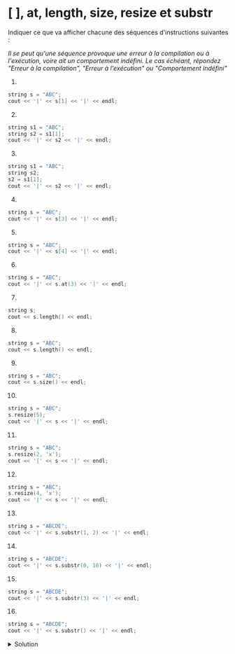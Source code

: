 # [ ], at, length, size, resize et substr

Indiquer ce que va afficher chacune des séquences d'instructions suivantes : 

_Il se peut qu'une séquence provoque une erreur à la compilation ou à l'exécution, voire ait un comportement indéfini. Le cas échéant, répondez "Erreur à la compilation", "Erreur à l'exécution" ou "Comportement indéfini"_







1.	
~~~cpp
string s = "ABC";
cout << '|' << s[1] << '|' << endl;
~~~

2.	
~~~cpp
string s1 = "ABC";
string s2 = s1[1];
cout << '|' << s2 << '|' << endl;
~~~
3.	
~~~cpp
string s1 = "ABC";
string s2;
s2 = s1[1];
cout << '|' << s2 << '|' << endl;
~~~
4.	
~~~cpp
string s = "ABC";
cout << '|' << s[3] << '|' << endl;
~~~
5.	
~~~cpp
string s = "ABC";
cout << '|' << s[4] << '|' << endl;
~~~
6.	
~~~cpp
string s = "ABC";
cout << '|' << s.at(3) << '|' << endl;
~~~
7.	
~~~cpp
string s;
cout << s.length() << endl;
~~~
8.	
~~~cpp
string s = "ABC";
cout << s.length() << endl;
~~~
9.	
~~~cpp
string s = "ABC";
cout << s.size() << endl;
~~~
10.	
~~~cpp
string s = "ABC";
s.resize(5);
cout << '|' << s << '|' << endl;
~~~
11.	
~~~cpp
string s = "ABC";
s.resize(2, 'x');
cout << '|' << s << '|' << endl;
~~~
12.	
~~~cpp
string s = "ABC";
s.resize(4, 'x');
cout << '|' << s << '|' << endl;
~~~
13.	
~~~cpp
string s = "ABCDE";
cout << '|' << s.substr(1, 2) << '|' << endl;
~~~
14.	
~~~cpp
string s = "ABCDE";
cout << '|' << s.substr(0, 10) << '|' << endl;
~~~
15.	
~~~cpp
string s = "ABCDE";
cout << '|' << s.substr(3) << '|' << endl;
~~~
16.	
~~~cpp
string s = "ABCDE";
cout << '|' << s.substr() << '|' << endl;
~~~



<details>
<summary>Solution</summary>

1.	|B|
2.	Erreur à la compilation (pas de constructeur string(char))
3.	|B|
4.	|\0|1 
5.	Comportement indéfini
6.	Erreur à l'exécution
7.	0
8.	3
9.	3
10.	|ABC\0\0|
11.	|AB|
12.	|ABCx|
13.	|BC|
14.	|ABCDE|
15.	|DE|
16.	|ABCDE|



</details>